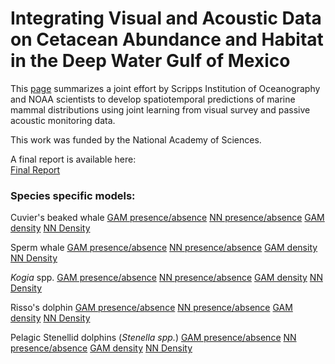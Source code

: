 # Integrating Visual and Acoustic Data on Cetacean Abundance and Habitat in the Deep Water Gulf of Mexico

This [page](https://kfrasier.github.io/AcoustoVisualDE) summarizes a joint effort by Scripps Institution of Oceanography and NOAA scientists to develop spatiotemporal predictions of marine mammal distributions using joint learning from visual survey and passive acoustic monitoring data.

This work was funded by the National Academy of Sciences.  

A final report is available here:  
[Final Report](https://kfrasier.github.io/AcoustoVisualDE/Final_Report.pdf)


### Species specific models:

Cuvier's beaked whale
[GAM presence/absence](https://kfrasier.github.io/AcoustoVisualDE/Zc_model_runs_gam.html)
[NN presence/absence](https://kfrasier.github.io/AcoustoVisualDE/Zc_model_runs_NN.html)
[GAM density](https://kfrasier.github.io/AcoustoVisualDE/Zc_model_runs_gam_density.html)
[NN Density](https://kfrasier.github.io/AcoustoVisualDE/Zc_model_runs_NN_density.html)


Sperm whale
[GAM presence/absence](https://kfrasier.github.io/AcoustoVisualDE/Pm_model_runs_gam.html)
[NN presence/absence](https://kfrasier.github.io/AcoustoVisualDE/Pm_model_runs_NN.html)
[GAM density](https://kfrasier.github.io/AcoustoVisualDE/Pm_model_runs_gam_density.html)
[NN Density](https://kfrasier.github.io/AcoustoVisualDE/Pm_model_runs_NN_density.html)


*Kogia* spp.
[GAM presence/absence](https://kfrasier.github.io/AcoustoVisualDE/Kspp_model_runs_gam.html)
[NN presence/absence](https://kfrasier.github.io/AcoustoVisualDE/Kspp_model_runs_NN.html)
[GAM density](https://kfrasier.github.io/AcoustoVisualDE/Kspp_model_runs_gam_density.html)
[NN Density](https://kfrasier.github.io/AcoustoVisualDE/Kspp_model_runs_NN_density.html)


Risso's dolphin
[GAM presence/absence](https://kfrasier.github.io/AcoustoVisualDE/Gg_model_runs_gam.html)
[NN presence/absence](https://kfrasier.github.io/AcoustoVisualDE/Gg_model_runs_NN.html)
[GAM density](https://kfrasier.github.io/AcoustoVisualDE/Gg_model_runs_gam_density.html)
[NN Density](https://kfrasier.github.io/AcoustoVisualDE/Gg_model_runs_NN_density.html)


Pelagic Stenellid dolphins (*Stenella spp.*)
[GAM presence/absence](https://kfrasier.github.io/AcoustoVisualDE/Ssp_model_runs_gam.html)
[NN presence/absence](https://kfrasier.github.io/AcoustoVisualDE/Ssp_model_runs_NN.html)
[GAM density](https://kfrasier.github.io/AcoustoVisualDE/Ssp_model_runs_gam_density.html)
[NN Density](https://kfrasier.github.io/AcoustoVisualDE/Ssp_model_runs_NN_density.html)
